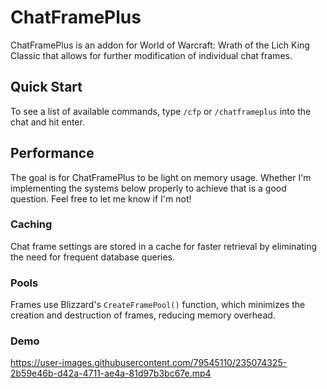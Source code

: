 # ChatFramePlus

ChatFramePlus is an addon for World of Warcraft: Wrath of the Lich King Classic that allows for further modification of individual chat frames.

## Quick Start

To see a list of available commands, type `/cfp` or `/chatframeplus` into the chat and hit enter.

## Performance

The goal is for ChatFramePlus to be light on memory usage. Whether I'm implementing the systems below properly to achieve that is a good question. Feel free to let me know if I'm not!

### Caching

Chat frame settings are stored in a cache for faster retrieval by eliminating the need for frequent database queries.

### Pools

Frames use Blizzard's `CreateFramePool()` function, which minimizes the creation and destruction of frames, reducing memory overhead.

### Demo

https://user-images.githubusercontent.com/79545110/235074325-2b59e46b-d42a-4711-ae4a-81d97b3bc67e.mp4
